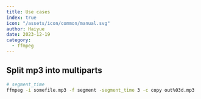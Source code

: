 ```yaml
---
title: Use cases
index: true
icon: "/assets/icon/common/manual.svg"
author: Haiyue
date: 2023-12-19
category:
  - ffmpeg
---
```

## Split mp3 into multiparts

``` bash
# segment_time 
ffmpeg -i somefile.mp3 -f segment -segment_time 3 -c copy out%03d.mp3
```
